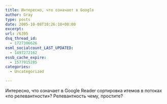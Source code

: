 ```yaml
---
title: Интересно, что означает в Google
author: Gray
type: posts
date: 2005-10-08T10:26:10+00:00
excerpt:
url: /6395
dsq_thread_id:
  - 1727306626
esml_socialcount_LAST_UPDATED:
  - 1497272162
essb_cache_expire:
  - 1577915285
categories:
  - Uncategorized

---
```








Интересно, что означает в Google Reader сортировка итемов в потоках &#171;по релевантности&#187;? Релевантность чему, простите?